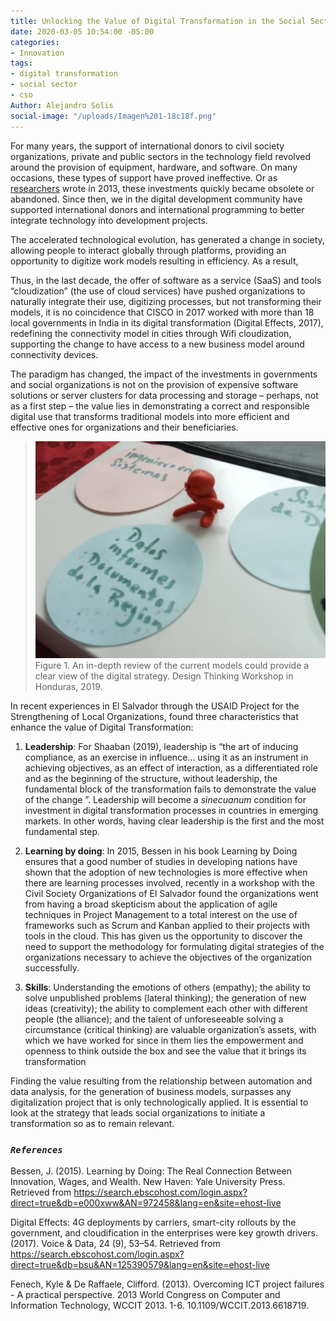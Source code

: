 ```yaml
---
title: Unlocking the Value of Digital Transformation in the Social Sector
date: 2020-03-05 10:54:00 -05:00
categories:
- Innovation
tags:
- digital transformation
- social sector
- cso
Author: Alejandro Solis
social-image: "/uploads/Imagen%201-18c18f.png"
---
```


For many years, the support of international donors to civil society organizations, private and public sectors in the technology field revolved around the provision of equipment, hardware, and software. On many occasions, these types of support have proved ineffective. Or as [researchers](https://www.researchgate.net/publication/261263057_Overcoming_ICT_project_failures_-_A_practical_perspective) wrote in 2013, these investments quickly became obsolete or abandoned. Since then, we in the digital development community have supported international donors and international programming to better integrate technology into development projects. 

The accelerated technological evolution, has generated a change in society,  allowing people to interact globally through platforms, providing an opportunity to digitize work models resulting in efficiency.  As a result, 

Thus, in the last decade, the offer of software as a service (SaaS) and tools “cloudization” (the use of cloud services) have pushed organizations to naturally integrate their use, digitizing processes, but not transforming their models, it is no coincidence that CISCO in 2017 worked with more than 18 local governments in India in its digital transformation (Digital Effects, 2017), redefining the connectivity model in cities through Wifi cloudization, supporting the change to have access to a new business model around connectivity devices.

The paradigm has changed, the impact of the investments in governments and social organizations is not on the provision of expensive software solutions or server clusters for data processing and storage – perhaps, not as a first step – the value lies in demonstrating a correct and responsible digital use that transforms traditional models into more efficient and effective ones for organizations and their beneficiaries.

> ![Imagen 1-18c18f.png](/uploads/Imagen%201-18c18f.png)Figure 1. An in-depth review of the current models could provide a clear view of the digital strategy. Design Thinking Workshop in Honduras, 2019.

In recent experiences in El Salvador through the USAID Project for the Strengthening of Local Organizations, found three characteristics that enhance the value of Digital Transformation:

1. **Leadership**: For Shaaban (2019), leadership is “the art of inducing compliance, as an exercise in influence… using it as an instrument in achieving objectives, as an effect of interaction, as a differentiated role and as the beginning of the structure, without leadership, the fundamental block of the transformation fails to demonstrate the value of the change ”. Leadership will become a *sinecuanum* condition for investment in digital transformation processes in countries in emerging markets. In other words, having clear leadership is the first and the most fundamental step.

2. **Learning by doing**: In 2015, Bessen in his book Learning by Doing ensures that a good number of studies in developing nations have shown that the adoption of new technologies is more effective when there are learning processes involved, recently in a workshop with the Civil Society Organizations of El Salvador found the organizations went from having a broad skepticism about the application of agile techniques in Project Management to a total interest on the use of frameworks such as Scrum and Kanban applied to their projects with tools in the cloud. This has given us the opportunity to discover the need to support the methodology for formulating digital strategies of the organizations necessary to achieve the objectives of the organization successfully.

3. **Skills**: Understanding the emotions of others (empathy); the ability to solve unpublished problems (lateral thinking); the generation of new ideas (creativity); the ability to complement each other with different people (the alliance); and the talent of unforeseeable solving a circumstance (critical thinking) are valuable organization’s assets, with which we have worked for since in them lies the empowerment and openness to think outside the box and see the value that it brings its transformation

Finding the value resulting from the relationship between automation and data analysis, for the generation of business models, surpasses any digitalization project that is only technologically applied. It is essential to look at the strategy that leads social organizations to initiate a transformation so as to remain relevant.

### *`References`*

Bessen, J. (2015). Learning by Doing: The Real Connection Between Innovation, Wages, and Wealth. New Haven: Yale University Press. Retrieved from https://search.ebscohost.com/login.aspx?direct=true&db=e000xww&AN=972458&lang=en&site=ehost-live

Digital Effects: 4G deployments by carriers, smart-city rollouts by the government, and cloudification in the enterprises were key growth drivers. (2017). Voice & Data, 24 (9), 53–54. Retrieved from https://search.ebscohost.com/login.aspx?direct=true&db=bsu&AN=125390579&lang=en&site=ehost-live

Fenech, Kyle & De Raffaele, Clifford. (2013). Overcoming ICT project failures - A practical perspective. 2013 World Congress on Computer and Information Technology, WCCIT 2013. 1-6. 10.1109/WCCIT.2013.6618719.